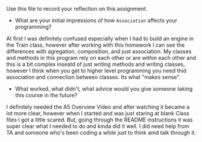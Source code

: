 Use this file to record your reflection on this assignment.

- What are your initial impressions of how `Association` affects your programming?

At first I was definitely confused especially when I had to build an engine in the Train class, however after working with this homework I can see the differences with agregation, composition, and just association. My classes and methods in this program rely on each other or are within each other and this is a bit complex inseatd of just writing methods and writing classes, however I think when you get to higher level programming you need thid association and connection between classes. Its what "makes sense".

- What worked, what didn't, what advice would you give someone taking this course in the future?

I definitely needed the A5 Overview Video and after watching it became a lot more clear, however when I started and was just staring at blank Class files I got a little scared. But, going through the README instructions it was super clear what I needed to do and kinda did it well. I did need help from TA and someone who's been coding a while just to think amd talk through it.